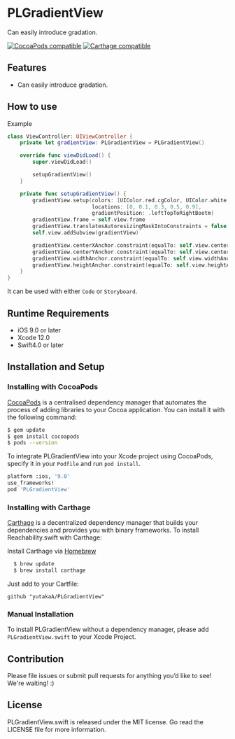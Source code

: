 # PLGradientView
Can easily introduce gradation.

[![CocoaPods compatible](https://img.shields.io/cocoapods/v/PLGradientView)](https://cocoapods.org/pods/PLGradientView)
[![Carthage compatible](https://img.shields.io/badge/Carthage-compatible-4BC51D.svg?style=flat)](https://github.com/Carthage/Carthage)



## Features

- Can easily introduce gradation.



## How to use

Example

```swift
class ViewController: UIViewController {
    private let gradientView: PLGradientView = PLGradientView()

    override func viewDidLoad() {
        super.viewDidLoad()

        setupGradientView()
    }

    private func setupGradientView() {
        gradientView.setup(colors: [UIColor.red.cgColor, UIColor.white.cgColor, UIColor.yellow.cgColor, UIColor.white.cgColor, UIColor.green.cgColor],
                           locations: [0, 0.1, 0.3, 0.5, 0.9],
                           gradientPosition: .leftTopToRightBootm)
        gradientView.frame = self.view.frame
        gradientView.translatesAutoresizingMaskIntoConstraints = false
        self.view.addSubview(gradientView)

        gradientView.centerXAnchor.constraint(equalTo: self.view.centerXAnchor).isActive = true
        gradientView.centerYAnchor.constraint(equalTo: self.view.centerYAnchor).isActive = true
        gradientView.widthAnchor.constraint(equalTo: self.view.widthAnchor, multiplier: 1).isActive = true
        gradientView.heightAnchor.constraint(equalTo: self.view.heightAnchor, multiplier: 1).isActive = true
    }
}
```

It can be used with either `Code` or `Storyboard`.



## Runtime Requirements

- iOS 9.0 or later
- Xcode 12.0 
- Swift4.0 or later



## Installation and Setup



### Installing with CocoaPods

[CocoaPods](http://cocoapods.org) is a centralised dependency manager that automates the process of adding libraries to your Cocoa application. You can install it with the following command:

```bash
$ gem update
$ gem install cocoapods
$ pods --version
```

To integrate PLGradientView into your Xcode project using CocoaPods, specify it in your `Podfile` and run `pod install`.

```bash
platform :ios, '9.0'
use_frameworks!
pod 'PLGradientView'
```



### Installing with Carthage

[Carthage](https://github.com/Carthage/Carthage) is a decentralized dependency manager that builds your dependencies and provides you with binary frameworks.
To install Reachability.swift with Carthage:

Install Carthage via [Homebrew](http://brew.sh/)

```bash
  $ brew update
  $ brew install carthage
  ```

Just add to your Cartfile:

```ogdl
github "yutakaA/PLGradientView"
```



### Manual Installation

To install PLGradientView without a dependency manager, please add `PLGradientView.swift` to your Xcode Project.



## Contribution

Please file issues or submit pull requests for anything you’d like to see! We're waiting! :)



## License

PLGradientView.swift is released under the MIT license. Go read the LICENSE file for more information.
